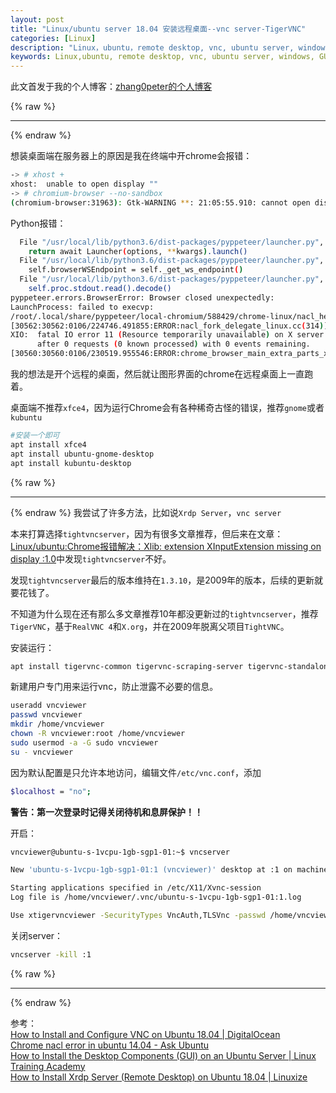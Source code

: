 ```yaml
---
layout: post
title: "Linux/ubuntu server 18.04 安装远程桌面--vnc server-TigerVNC"
categories: [Linux]
description: "Linux，ubuntu，remote desktop, vnc, ubuntu server, windows，GUI，terminal， vnc server，Xrdp Server，图形界面，X Server"
keywords: Linux,ubuntu, remote desktop, vnc, ubuntu server, windows, GUI, terminal,  vnc server, Xrdp Server
---
```


此文首发于我的个人博客：[zhang0peter的个人博客](https://zhang0peter.com)         

{% raw %}
***          
{% endraw %}


想装桌面端在服务器上的原因是我在终端中开chrome会报错：
```sh
-> # xhost +
xhost:  unable to open display ""
-> # chromium-browser --no-sandbox   
(chromium-browser:31963): Gtk-WARNING **: 21:05:55.910: cannot open display: 
```
Python报错：
```sh
  File "/usr/local/lib/python3.6/dist-packages/pyppeteer/launcher.py", line 330, in launch
    return await Launcher(options, **kwargs).launch()
  File "/usr/local/lib/python3.6/dist-packages/pyppeteer/launcher.py", line 174, in launch
    self.browserWSEndpoint = self._get_ws_endpoint()
  File "/usr/local/lib/python3.6/dist-packages/pyppeteer/launcher.py", line 219, in _get_ws_endpoint
    self.proc.stdout.read().decode()
pyppeteer.errors.BrowserError: Browser closed unexpectedly:
LaunchProcess: failed to execvp:
/root/.local/share/pyppeteer/local-chromium/588429/chrome-linux/nacl_helper
[30562:30562:0106/224746.491855:ERROR:nacl_fork_delegate_linux.cc(314)] Bad NaCl helper startup ack (0 bytes)
XIO:  fatal IO error 11 (Resource temporarily unavailable) on X server "localhost:10.0"
      after 0 requests (0 known processed) with 0 events remaining.
[30560:30560:0106/230519.955546:ERROR:chrome_browser_main_extra_parts_x11.cc(62)] X IO error received (X server probably went away)
```
我的想法是开个远程的桌面，然后就让图形界面的chrome在远程桌面上一直跑着。

桌面端不推荐`xfce4`，因为运行Chrome会有各种稀奇古怪的错误，推荐`gnome`或者`kubuntu`
```sh
#安装一个即可
apt install xfce4
apt install ubuntu-gnome-desktop
apt install kubuntu-desktop
```


{% raw %}
***          
{% endraw %}
我尝试了许多方法，比如说`Xrdp Server`，`vnc server`

本来打算选择`tightvncserver`，因为有很多文章推荐，但后来在文章：[Linux/ubuntu:Chrome报错解决：Xlib: extension XInputExtension missing on display :1.0](https://zhang0peter.com/2020/02/19/linux-chrome-fix/)中发现`tightvncserver`不好。




发现`tightvncserver`最后的版本维持在`1.3.10`，是2009年的版本，后续的更新就要花钱了。

不知道为什么现在还有那么多文章推荐10年都没更新过的`tightvncserver`，推荐`TigerVNC`，基于`RealVNC 4`和`X.org`，并在2009年脱离父项目`TightVNC`。

安装运行：
```sh
apt install tigervnc-common tigervnc-scraping-server tigervnc-standalone-server tigervnc-xorg-extension tigervnc-viewer
```

新建用户专门用来运行vnc，防止泄露不必要的信息。

```sh
useradd vncviewer
passwd vncviewer
mkdir /home/vncviewer
chown -R vncviewer:root /home/vncviewer
sudo usermod -a -G sudo vncviewer
su - vncviewer
```

因为默认配置是只允许本地访问，编辑文件`/etc/vnc.conf`，添加
```sh
$localhost = "no";
```

**警告：第一次登录时记得关闭待机和息屏保护！！**

开启：
```sh
vncviewer@ubuntu-s-1vcpu-1gb-sgp1-01:~$ vncserver 

New 'ubuntu-s-1vcpu-1gb-sgp1-01:1 (vncviewer)' desktop at :1 on machine ubuntu-s-1vcpu-1gb-sgp1-01

Starting applications specified in /etc/X11/Xvnc-session
Log file is /home/vncviewer/.vnc/ubuntu-s-1vcpu-1gb-sgp1-01:1.log

Use xtigervncviewer -SecurityTypes VncAuth,TLSVnc -passwd /home/vncviewer/.vnc/passwd ubuntu-s-1vcpu-1gb-sgp1-01:1 to connect to the VNC server.
```
关闭server：
```sh
vncserver -kill :1
```
{% raw %}
***          
{% endraw %}


参考：     
[How to Install and Configure VNC on Ubuntu 18.04 | DigitalOcean](https://www.digitalocean.com/community/tutorials/how-to-install-and-configure-vnc-on-ubuntu-18-04)         
[Chrome nacl error in ubuntu 14.04 - Ask Ubuntu](https://askubuntu.com/questions/1002496/chrome-nacl-error-in-ubuntu-14-04)        
[How to Install the Desktop Components (GUI) on an Ubuntu Server | Linux Training Academy](https://www.linuxtrainingacademy.com/install-desktop-on-ubuntu-server/)          
[How to Install Xrdp Server (Remote Desktop) on Ubuntu 18.04 | Linuxize](https://linuxize.com/post/how-to-install-xrdp-on-ubuntu-18-04/)                  

